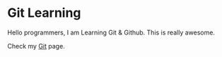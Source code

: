 # Git Learning 

Hello programmers, I am Learning Git & Github. This is really awesome. 

Check my [Git](https://github.com/sspolash) page. 
